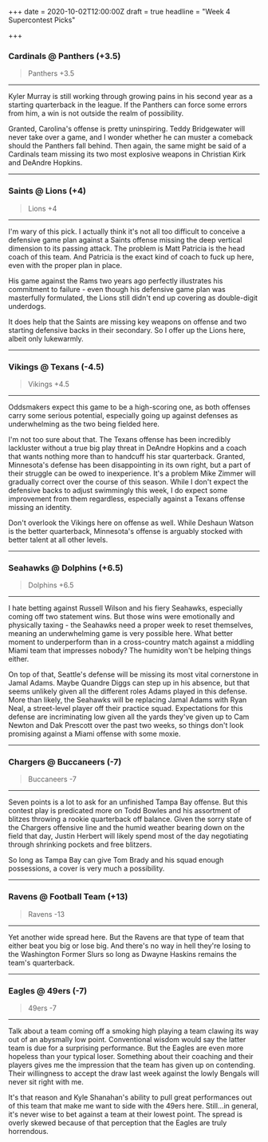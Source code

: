 +++
date = 2020-10-02T12:00:00Z
draft = true
headline = "Week 4 Supercontest Picks"

+++
### Cardinals @ Panthers (+3.5)

> Panthers +3.5

***

Kyler Murray is still working through growing pains in his second year as a starting quarterback in the league. If the Panthers can force some errors from him, a win is not outside the realm of possibility.

Granted, Carolina's offense is pretty uninspiring. Teddy Bridgewater will never take over a game, and I wonder whether he can muster a comeback should the Panthers fall behind. Then again, the same might be said of a Cardinals team missing its two most explosive weapons in Christian Kirk and DeAndre Hopkins.

***

### Saints @ Lions (+4)

> Lions +4

***

I'm wary of this pick. I actually think it's not all too difficult to conceive a defensive game plan against a Saints offense missing the deep vertical dimension to its passing attack. The problem is Matt Patricia is the head coach of this team. And Patricia is the exact kind of coach to fuck up here, even with the proper plan in place.

His game against the Rams two years ago perfectly illustrates his commitment to failure - even though his defensive game plan was masterfully formulated, the Lions still didn't end up covering as double-digit underdogs.

It does help that the Saints are missing key weapons on offense and two starting defensive backs in their secondary. So I offer up the Lions here, albeit only lukewarmly.

***

### Vikings @ Texans (-4.5)

> Vikings +4.5

***

Oddsmakers expect this game to be a high-scoring one, as both offenses carry some serious potential, especially going up against defenses as underwhelming as the two being fielded here.

I'm not too sure about that. The Texans offense has been incredibly lackluster without a true big play threat in DeAndre Hopkins and a coach that wants nothing more than to handcuff his star quarterback. Granted, Minnesota's defense has been disappointing in its own right, but a part of their struggle can be owed to inexperience. It's a problem Mike Zimmer will gradually correct over the course of this season. While I don't expect the defensive backs to adjust swimmingly this week, I do expect some improvement from them regardless, especially against a Texans offense missing an identity.

Don't overlook the Vikings here on offense as well. While Deshaun Watson is the better quarterback, Minnesota's offense is arguably stocked with better talent at all other levels.

***

### Seahawks @ Dolphins (+6.5)

> Dolphins +6.5

***

I hate betting against Russell Wilson and his fiery Seahawks, especially coming off two statement wins. But those wins were emotionally and physically taxing - the Seahawks need a proper week to reset themselves, meaning an underwhelming game is very possible here. What better moment to underperform than in a cross-country match against a middling Miami team that impresses nobody? The humidity won't be helping things either.

On top of that, Seattle's defense will be missing its most vital cornerstone in Jamal Adams. Maybe Quandre Diggs can step up in his absence, but that seems unlikely given all the different roles Adams played in this defense. More than likely, the Seahawks will be replacing Jamal Adams with Ryan Neal, a street-level player off their practice squad. Expectations for this defense are incriminating low given all the yards they've given up to Cam Newton and Dak Prescott over the past two weeks, so things don't look promising against a Miami offense with some moxie.

***

### Chargers @ Buccaneers (-7)

> Buccaneers -7

***

Seven points is a lot to ask for an unfinished Tampa Bay offense. But this contest play is predicated more on Todd Bowles and his assortment of blitzes throwing a rookie quarterback off balance. Given the sorry state of the Chargers offensive line and the humid weather bearing down on the field that day, Justin Herbert will likely spend most of the day negotiating through shrinking pockets and free blitzers.

So long as Tampa Bay can give Tom Brady and his squad enough possessions, a cover is very much a possibility.

***

### Ravens @ Football Team (+13)

> Ravens -13

***

Yet another wide spread here. But the Ravens are that type of team that either beat you big or lose big. And there's no way in hell they're losing to the Washington Former Slurs so long as Dwayne Haskins remains the team's quarterback.

***

### Eagles @ 49ers (-7)

> 49ers -7

***

Talk about a team coming off a smoking high playing a team clawing its way out of an abysmally low point. Conventional wisdom would say the latter team is due for a surprising performance. But the Eagles are even more hopeless than your typical loser. Something about their coaching and their players gives me the impression that the team has given up on contending. Their willingness to accept the draw last week against the lowly Bengals will never sit right with me.

It's that reason and Kyle Shanahan's ability to pull great performances out of this team that make me want to side with the 49ers here. Still...in general, it's never wise to bet against a team at their lowest point. The spread is overly skewed because of that perception that the Eagles are truly horrendous.